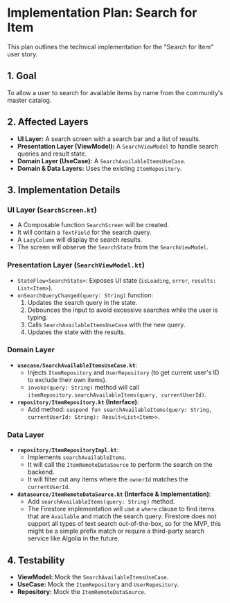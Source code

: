 # Implementation Plan: Search for Item

This plan outlines the technical implementation for the "Search for Item" user story.

## 1. Goal

To allow a user to search for available items by name from the community's master catalog.

## 2. Affected Layers

*   **UI Layer:** A search screen with a search bar and a list of results.
*   **Presentation Layer (ViewModel):** A `SearchViewModel` to handle search queries and result state.
*   **Domain Layer (UseCase):** A `SearchAvailableItemsUseCase`.
*   **Domain & Data Layers:** Uses the existing `ItemRepository`.

## 3. Implementation Details

### UI Layer (`SearchScreen.kt`)

*   A Composable function `SearchScreen` will be created.
*   It will contain a `TextField` for the search query.
*   A `LazyColumn` will display the search results.
*   The screen will observe the `SearchState` from the `SearchViewModel`.

### Presentation Layer (`SearchViewModel.kt`)

*   `StateFlow<SearchState>`: Exposes UI state (`isLoading`, `error`, `results: List<Item>`).
*   `onSearchQueryChanged(query: String)` function:
    1.  Updates the search query in the state.
    2.  Debounces the input to avoid excessive searches while the user is typing.
    3.  Calls `SearchAvailableItemsUseCase` with the new query.
    4.  Updates the state with the results.

### Domain Layer

*   **`usecase/SearchAvailableItemsUseCase.kt`**:
    *   Injects `ItemRepository` and `UserRepository` (to get current user's ID to exclude their own items).
    *   `invoke(query: String)` method will call `itemRepository.searchAvailableItems(query, currentUserId)`.
*   **`repository/ItemRepository.kt` (Interface)**:
    *   Add method: `suspend fun searchAvailableItems(query: String, currentUserId: String): Result<List<Item>>`.

### Data Layer

*   **`repository/ItemRepositoryImpl.kt`**:
    *   Implements `searchAvailableItems`.
    *   It will call the `ItemRemoteDataSource` to perform the search on the backend.
    *   It will filter out any items where the `ownerId` matches the `currentUserId`.
*   **`datasource/ItemRemoteDataSource.kt` (Interface & Implementation)**:
    *   Add `searchAvailableItems(query: String)` method.
    *   The Firestore implementation will use a `where` clause to find items that are `Available` and match the search query. Firestore does not support all types of text search out-of-the-box, so for the MVP, this might be a simple prefix match or require a third-party search service like Algolia in the future.

## 4. Testability

*   **ViewModel:** Mock the `SearchAvailableItemsUseCase`.
*   **UseCase:** Mock the `ItemRepository` and `UserRepository`.
*   **Repository:** Mock the `ItemRemoteDataSource`.
